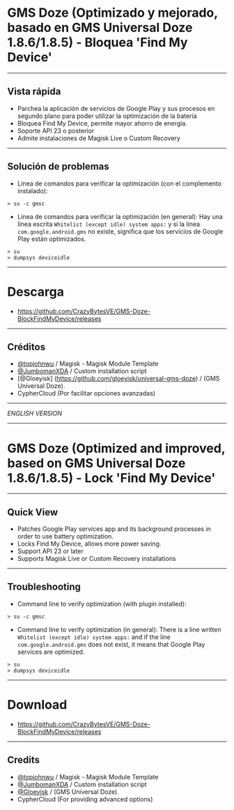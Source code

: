 # GMS Doze (Optimizado y mejorado, basado en GMS Universal Doze 1.8.6/1.8.5) - Bloquea 'Find My Device'

---
## Vista rápida
- Parchea la aplicación de servicios de Google Play y sus procesos en segundo plano para poder utilizar la optimización de la batería
- Bloquea Find My Device, permite mayor ahorro de energía.
- Soporte API 23 o posterior
- Admite instalaciones de Magisk Live o Custom Recovery

---
## Solución de problemas
- Línea de comandos para verificar la optimización (con el complemento instalado):
```
> su -c gmsc

```
- Línea de comandos para verificar la optimización (en general):
Hay una línea escrita `Whitelist (except idle) system apps:` y si la línea `com.google.android.gms` no existe, significa que los servicios de Google Play están optimizados.
```
> su
> dumpsys deviceidle
```

---
# Descarga
- https://github.com/CrazyBytesVE/GMS-Doze-BlockFindMyDevice/releases

---
## Créditos
- [@topjohnwu](https://github.com/topjohnwu) / Magisk - Magisk Module Template
- [@JumbomanXDA](https://github.com/JumbomanXDA) / Custom installation script
- [@Gloeyisk] (https://github.com/gloeyisk/universal-gms-doze) / (GMS Universal Doze).
- CypherCloud (Por facilitar opciones avanzadas)

---

*ENGLISH VERSION*

---

# GMS Doze (Optimized and improved, based on GMS Universal Doze 1.8.6/1.8.5) - Lock 'Find My Device'

---
## Quick View
- Patches Google Play services app and its background processes in order to use battery optimization.
- Locks Find My Device, allows more power saving.
- Support API 23 or later
- Supports Magisk Live or Custom Recovery installations

---
## Troubleshooting
- Command line to verify optimization (with plugin installed):
```
> su -c gmsc

```
- Command line to verify optimization (in general):
There is a line written `Whitelist (except idle) system apps:` and if the line `com.google.android.gms` does not exist, it means that Google Play services are optimized.
```
> su
> dumpsys deviceidle
```

---
# Download
- https://github.com/CrazyBytesVE/GMS-Doze-BlockFindMyDevice/releases

---
## Credits
- [@topjohnwu](https://github.com/topjohnwu) / Magisk - Magisk Module Template
- [@JumbomanXDA](https://github.com/JumbomanXDA) / Custom installation script
- [@Gloeyisk](https://github.com/gloeyisk/universal-gms-doze) / (GMS Universal Doze).
- CypherCloud (For providing advanced options)
